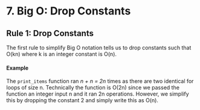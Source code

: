 # 7. Big O: Drop Constants

## Rule 1: Drop Constants

The first rule to simplify Big O notation tells us to drop constants such that O(kn) where k is an integer constant is O(n).

#### Example

The `print_items` function ran *n + n = 2n* times as there are two identical for loops of size n. Technically the function is O(2n) since we passed the function an integer input n and it ran 2n operations.  However, we simplify this by dropping the constant 2 and simply write this as O(n).
